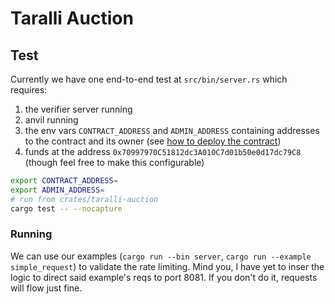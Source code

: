 # Taralli Auction

## Test

Currently we have one end-to-end test at `src/bin/server.rs` which requires:
1. the verifier server running
2. anvil running
3. the env vars `CONTRACT_ADDRESS` and `ADMIN_ADDRESS` containing addresses to the contract and its owner (see [how to deploy the contract](../taralli-ledger-client/contracts/README.md#deploy))
4. funds at the address `0x70997970C51812dc3A010C7d01b50e0d17dc79C8` (though feel free to make this configurable)

```bash
export CONTRACT_ADDRESS=
export ADMIN_ADDRESS=
# run from crates/taralli-auction
cargo test -- --nocapture
```

### Running
We can use our examples (`cargo run --bin server`, `cargo run --example simple_request`) to validate the rate limiting. Mind you, I have yet to inser the logic to direct said example's reqs to port 8081. If you don't do it, requests will flow just fine.